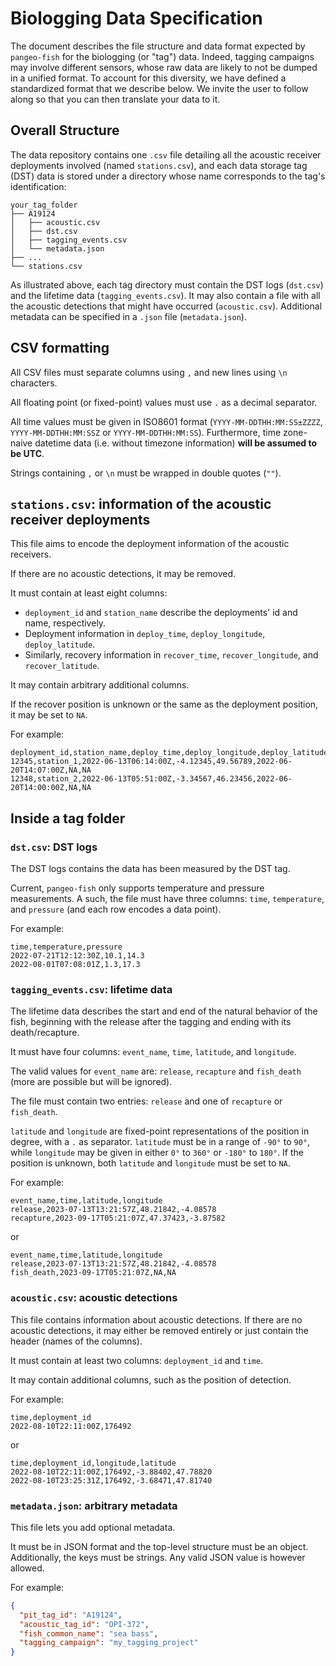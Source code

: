 # Biologging Data Specification

The document describes the file structure and data format expected by `pangeo-fish` for the biologging (or "tag") data.
Indeed, tagging campaigns may involve different sensors, whose raw data are likely to not be dumped in a unified format.
To account for this diversity, we have defined a standardized format that we describe below.
We invite the user to follow along so that you can then translate your data to it.

## Overall Structure

The data repository contains one `.csv` file detailing all the acoustic receiver deployments involved (named `stations.csv`), and each data storage tag (DST) data is stored under a directory whose name corresponds to the tag's identification:

```
your_tag_folder
├── A19124
│   ├── acoustic.csv
│   ├── dst.csv
│   ├── tagging_events.csv
│   └── metadata.json
├── ...
└── stations.csv
```

As illustrated above, each tag directory must contain the DST logs (`dst.csv`) and the lifetime data (`tagging_events.csv`).
It may also contain a file with all the acoustic detections that might have occurred (`acoustic.csv`).
Additional metadata can be specified in a `.json` file (`metadata.json`).

## CSV formatting

All CSV files must separate columns using `,` and new lines using `\n` characters.

All floating point (or fixed-point) values must use `.` as a decimal separator.

All time values must be given in ISO8601 format (`YYYY-MM-DDTHH:MM:SS±ZZZZ`, `YYYY-MM-DDTHH:MM:SSZ` or `YYYY-MM-DDTHH:MM:SS`).
Furthermore, time zone-naive datetime data (i.e. without timezone information) **will be assumed to be UTC**.

Strings containing `,` or `\n` must be wrapped in double quotes (`""`).

## `stations.csv`: information of the acoustic receiver deployments

This file aims to encode the deployment information of the acoustic receivers.

If there are no acoustic detections, it may be removed.

It must contain at least eight columns:

- `deployment_id` and `station_name` describe the deployments' id and name, respectively.
- Deployment information in `deploy_time`, `deploy_longitude`, `deploy_latitude`.
- Similarly, recovery information in `recover_time`, `recover_longitude`, and `recover_latitude`.

It may contain arbitrary additional columns.

If the recover position is unknown or the same as the deployment position, it may be set to `NA`.

For example:

```
deployment_id,station_name,deploy_time,deploy_longitude,deploy_latitude,recover_time,recover_longitude,recover_latitude
12345,station_1,2022-06-13T06:14:00Z,-4.12345,49.56789,2022-06-20T14:07:00Z,NA,NA
12348,station_2,2022-06-13T05:51:00Z,-3.34567,46.23456,2022-06-20T14:00:00Z,NA,NA
```

## Inside a tag folder

### `dst.csv`: DST logs

The DST logs contains the data has been measured by the DST tag.

Current, `pangeo-fish` only supports temperature and pressure measurements.
A such, the file must have three columns: `time`, `temperature`, and `pressure` (and each row encodes a data point).

For example:

```
time,temperature,pressure
2022-07-21T12:12:30Z,10.1,14.3
2022-08-01T07:08:01Z,1.3,17.3
```

### `tagging_events.csv`: lifetime data

The lifetime data describes the start and end of the natural behavior of the fish, beginning with the release after the tagging and ending with its death/recapture.

It must have four columns: `event_name`, `time`, `latitude`, and `longitude`.

The valid values for `event_name` are: `release`, `recapture` and `fish_death` (more are possible but will be ignored).

The file must contain two entries: `release` and one of `recapture` or `fish_death`.

`latitude` and `longitude` are fixed-point representations of the position in degree, with a `.` as separator.
`latitude` must be in a range of `-90°` to `90°`, while `longitude` may be given in either `0°` to `360°` or `-180°` to `180°`.
If the position is unknown, both `latitude` and `longitude` must be set to `NA`.

For example:

```
event_name,time,latitude,longitude
release,2023-07-13T13:21:57Z,48.21842,-4.08578
recapture,2023-09-17T05:21:07Z,47.37423,-3.87582
```

or

```
event_name,time,latitude,longitude
release,2023-07-13T13:21:57Z,48.21842,-4.08578
fish_death,2023-09-17T05:21:07Z,NA,NA
```

### `acoustic.csv`: acoustic detections

This file contains information about acoustic detections.
If there are no acoustic detections, it may either be removed entirely or just contain the header (names of the columns).

It must contain at least two columns: `deployment_id` and `time`.

It may contain additional columns, such as the position of detection.

For example:

```
time,deployment_id
2022-08-10T22:11:00Z,176492
```

or

```
time,deployment_id,longitude,latitude
2022-08-10T22:11:00Z,176492,-3.88402,47.78820
2022-08-10T23:25:31Z,176492,-3.68471,47.81740
```

### `metadata.json`: arbitrary metadata

This file lets you add optional metadata.

It must be in JSON format and the top-level structure must be an object.
Additionally, the keys must be strings. Any valid JSON value is however allowed.

For example:

```json
{
  "pit_tag_id": "A19124",
  "acoustic_tag_id": "OPI-372",
  "fish_common_name": "sea bass",
  "tagging_campaign": "my_tagging_project"
}
```
